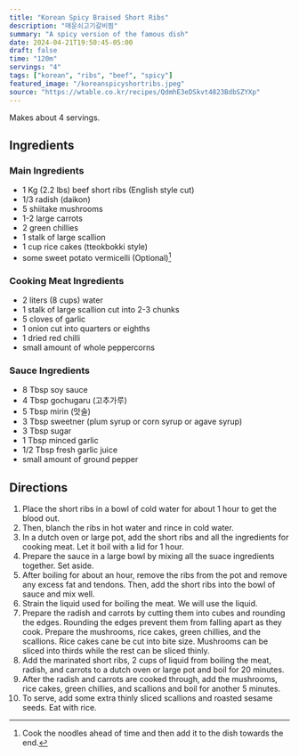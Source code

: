 ```yaml
---
title: "Korean Spicy Braised Short Ribs"
description: "매운쇠고기갈비찜"
summary: "A spicy version of the famous dish"
date: 2024-04-21T19:50:45-05:00
draft: false
time: "120m"
servings: "4"
tags: ["korean", "ribs", "beef", "spicy"]
featured_image: "/koreanspicyshortribs.jpeg"
source: "https://wtable.co.kr/recipes/QdmhE3eDSkvt4823BdbSZYXp"
---
```


Makes about 4 servings.

## Ingredients

### Main Ingredients

- 1 Kg (2.2 lbs) beef short ribs (English style cut)
- 1/3 radish (daikon)
- 5 shiitake mushrooms
- 1-2 large carrots
- 2 green chillies
- 1 stalk of large scallion
- 1 cup rice cakes (tteokbokki style)
- some sweet potato vermicelli (Optional)[^1]

### Cooking Meat Ingredients

- 2 liters (8 cups) water
- 1 stalk of large scallion cut into 2-3 chunks
- 5 cloves of garlic
- 1 onion cut into quarters or eighths
- 1 dried red chilli
- small amount of whole peppercorns

### Sauce Ingredients

- 8 Tbsp soy sauce
- 4 Tbsp gochugaru (고추가루)
- 5 Tbsp mirin (맛술)
- 3 Tbsp sweetner (plum syrup or corn syrup or agave syrup)
- 3 Tbsp sugar
- 1 Tbsp minced garlic
- 1/2 Tbsp fresh garlic juice
- small amount of ground pepper

## Directions

1. Place the short ribs in a bowl of cold water for about 1 hour to get the blood out. 
2. Then, blanch the ribs in hot water and rince in cold water.
3. In a dutch oven or large pot, add the short ribs and all the ingredients for cooking meat. Let it boil with a lid for 1 hour.
4. Prepare the sauce in a large bowl by mixing all the suace ingredients together. Set aside.
5. After boiling for about an hour, remove the ribs from the pot and remove any excess fat and tendons. Then, add the short ribs into the bowl of sauce and mix well.
6. Strain the liquid used for boiling the meat. We will use the liquid.
7. Prepare the radish and carrots by cutting them into cubes and rounding the edges. Rounding the edges prevent them from falling apart as they cook. Prepare the mushrooms, rice cakes, green chillies, and the scallions. Rice cakes cane be cut into bite size. Mushrooms can be sliced into thirds while the rest can be sliced thinly.
8. Add the marinated short ribs, 2 cups of liquid from boiling the meat, radish, and carrots to a dutch oven or large pot and boil for 20 minutes.
9. After the radish and carrots are cooked through, add the mushrooms, rice cakes, green chillies, and scallions and boil for another 5 minutes.
10. To serve, add some extra thinly sliced scallions and roasted sesame seeds. Eat with rice.

[^1]: Cook the noodles ahead of time and then add it to the dish towards the end.